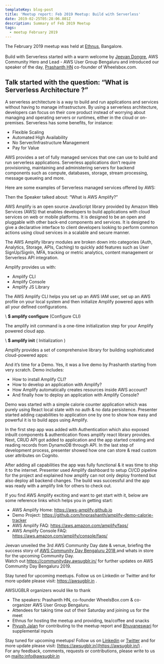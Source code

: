 ```yaml
---
templateKey: blog-post
title: 'Meetup report: Feb 2019 Meetup: Build with Serverless'
date: 2019-02-25T05:28:06.801Z
description: Summary of Feb 2019 Meetup
tags:
  - meetup February 2019
---
```

The February 2019 meetup was held at [Ethnus](https://ethnus.com/), Bangalore.\
\
Build with Serverless started with  a warm welcome by [Jeevan Dongre](https://www.linkedin.com/in/jeevandongre/), AWS Community Hero and Lead - AWS User Group Bengaluru and introduced our speaker of the day, [Prashanth HN](https://in.linkedin.com/in/hnprashanth) co-founder of Wheelsbox.com.

## Talk started with the question: “What is Serverless Architecture ?”

A serverless architecture is a way to build and run applications and services without having to manage infrastructure. By using a serverless architecture, developers can focus on their core product instead of worrying about managing and operating servers or runtimes, either in the cloud or on-premises. Serverless has some benefits, for instance:

* Flexible Scaling
* Automated High Availability
* No Server/Infrastructure Management
* Pay for Value

AWS provides a set of fully managed services that one can use to build and run serverless applications. Serverless applications don’t require provisioning, maintaining and administering servers for backend components such as compute, databases, storage, stream processing, message queueing and more. 

Here are some examples of Serverless managed services offered by AWS: 



<picture>



Then the Speaker talked about: “What is AWS Amplify?”

AWS Amplify is an open source JavaScript library provided by Amazon Web Services (AWS) that enables developers to build applications with cloud services on web or mobile platforms. It is designed to be an open and pluggable with other back-end components and services. It  is designed to give a declarative interface to client developers looking to perform common actions using cloud services in a scalable and secure manner. 

The AWS Amplify library modules are broken down into categories (Auth, Analytics, Storage, APIs, Caching) to quickly add features such as User SignUp/SignIn, MFA, tracking or metric analytics, content management or Serverless API integration. 

<picture>

Amplify provides us with:

* Amplify CLI
* Amplify Console
* Amplify JS Library

The AWS Amplify CLI helps you set up an AWS IAM user, set up an AWS profile on your local system and then initialize Amplify powered apps with all your defined configurations.  

\    **$ amplify configure**    (Configure CLI)

The amplify init command is a one-time initialization step for your Amplify powered cloud app.

\    **$ amplify init** ( Initialization )



<picture>

Amplify provides a set of  comprehensive library for building sophisticated cloud-powered apps:

And it’s time for a Demo. Yes, it was a live demo by Prashanth starting from very scratch. Demo includes:

* How to install Amplify CLI?
* How to develop an application with Amplify?
* How Amplify automatically creates resources inside AWS account?
* And finally how to deploy an application with Amplify Console?

Demo was started with a simple calorie counter application which was purely using React local state with no auth & no data persistence. Presenter started adding capabilities to application one by one to show how easy and powerful it is to build apps using Amplify. 

In the first step app was added with Authentication which also exposed inbuilt components & authentication flows amplify react library provides. Next, CRUD API got added to application and the app started creating and reading records from DynamoDB through API. In the last step of development process, presenter showed how one can store & read custom user attributes on Cognito.

After adding all capabilities the app was fully functional & it was time to ship it to the internet. Presenter used Amplify dashboard to setup CI/CD pipeline for the project and explained how amplify can not only deploy frontend but also deploy all backend changes. The build was successful and the app was ready with a amplify link for others to check out.

If you find AWS Amplify exciting and want to get start with it, below are some reference links which helps you in getting start:

* AWS Amplify Home: <https://aws-amplify.github.io> 
* Demo Project: https://github.com/hnprashanth/amplify-demo-calorie-tracker
* AWS Amplify FAQ: https://aws.amazon.com/amplify/faqs/
* AWS Amplify Console FAQ: https://aws.amazon.com/amplify/console/faqs/

Jeevan unveiled the 3rd AWS Community Day date & venue, briefing the success story of [AWS Community Day Bengaluru 2018 ](https://www.youtube.com/watch?v=t08KFuSgUZE) and whats in store for the upcoming Community Day. \
Watch out <https://communityday.awsugblr.in/> for further updates on AWS Community Day Bengaluru 2019.



Stay tuned for upcoming meetups. Follow us on Linkedin or Twitter and for more update please visit:  https://awsugblr.in .                             



















AWSUGBLR organizers would like to thank

* The speakers: Prashanth HN, co-founder WheelsBox.com & co-organizer AWS User Group Bengaluru.
* Attendees for taking time out of their Saturday and joining us for the meet
* Ethnus for hosting the meetup and providing, tea/coffee and snacks
* [Piyush Jalan](https://www.linkedin.com/in/piyush-jalan/) for contributing to the meetup report and [Bhuvaneswari](https://www.linkedin.com/in/bhuvanas/) for supplemental inputs

Stay tuned for upcoming meetups! Follow us on [Linkedin](https://www.linkedin.com/in/awsugblr/) or [Twitter](https://twitter.com/awsugblr) and for more update please visit:  [https://awsugblr.in](https://awsugblr.in/) .                             \
For any feedback, comments, requests or contributions, please write to us on <mailto:info@awsugblr.in>
